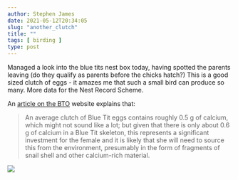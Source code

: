 ```yaml
---
author: Stephen James
date: 2021-05-12T20:34:05
slug: "another_clutch"
title: ""
tags: [ birding ]
type: post
---
```

Managed a look into the blue tits nest box today, having spotted the parents leaving (do they qualify as parents before the chicks hatch?) This is a good sized clutch of eggs - it amazes me that such a small bird can produce so many. More data for the Nest Record Scheme. 

An [article on the BTO](https://www.bto.org/understanding-birds/species-focus/blue-tit) website explains that: 
> An average clutch of Blue Tit eggs contains roughly 0.5 g of calcium, which might not sound like a lot; but given that there is only about 0.6 g of calcium in a Blue Tit skeleton, this represents a significant investment for the female and it is likely that she will need to source this from the environment, presumably in the form of fragments of snail shell and other calcium-rich material.


![ ](https://www.dropbox.com/s/tsy33oj70g4qacb/IMG_4839-3.jpeg?raw=1)
